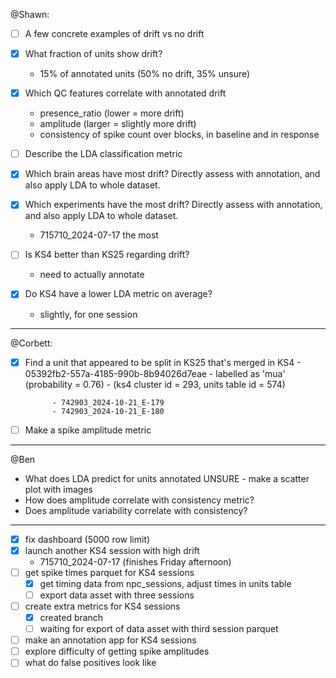 @Shawn:
- [ ] A few concrete examples of drift vs no drift

- [x] What fraction of units show drift? 
     - 15% of annotated units (50% no drift, 35% unsure)

- [x] Which QC features correlate with annotated drift
    - presence_ratio (lower = more drift)
    - amplitude (larger = slightly more drift)
    - consistency of spike count over blocks, in baseline and in response

- [ ] Describe the LDA classification metric

- [x] Which brain areas have most drift? Directly assess with annotation, and also apply LDA to whole dataset.

- [x] Which experiments have the most drift? Directly assess with annotation, and also apply LDA to whole dataset.
    - 715710_2024-07-17 the most 
- [ ] Is KS4 better than KS25 regarding drift? 
    - need to actually annotate
- [x] Do KS4 have a lower LDA metric on average?
    - slightly, for one session

---
@Corbett:
- [x] Find a unit that appeared to be split in KS25 that's merged in KS4
        - 05392fb2-557a-4185-990b-8b94026d7eae
        - labelled as 'mua' (probability = 0.76)
        - (ks4 cluster id = 293, units table id = 574)
        
            - 742903_2024-10-21_E-179
            - 742903_2024-10-21_E-180

- [ ] Make a spike amplitude metric

---
@Ben 
- What does LDA predict for units annotated UNSURE - make a scatter plot with images
- How does amplitude correlate with consistency metric?
- Does amplitude variability correlate with consistency?

---
- [x] fix dashboard (5000 row limit)
- [x] launch another KS4 session with high drift
    - 715710_2024-07-17 (finishes Friday afternoon)
- [ ] get spike times parquet for KS4 sessions 
    - [x] get timing data from npc_sessions, adjust times in units table
    - [ ] export data asset with three sessions
- [ ] create extra metrics for KS4 sessions 
    - [x] created branch
    - [ ] waiting for export of data asset with third session parquet
- [ ] make an annotation app for KS4 sessions
- [ ] explore difficulty of getting spike amplitudes
- [ ] what do false positives look like